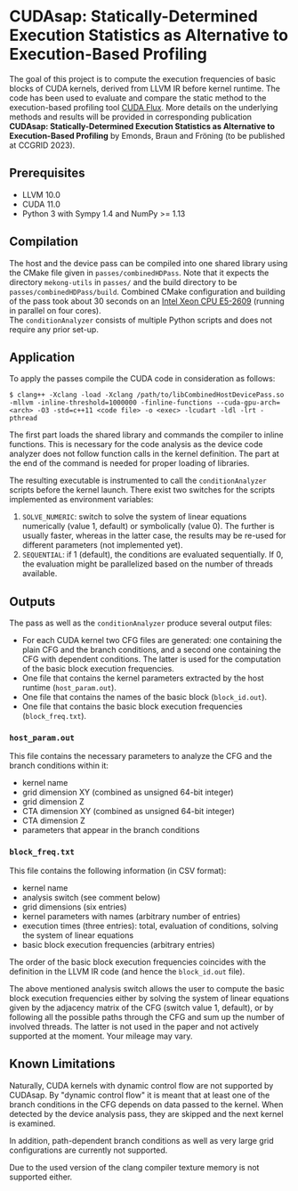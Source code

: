 # CUDAsap: Statically-Determined Execution Statistics as Alternative to Execution-Based Profiling

The goal of this project is to compute the execution frequencies of basic blocks of CUDA kernels, derived from LLVM IR before kernel runtime.
The code has been used to evaluate and compare the static method to the execution-based profiling tool [CUDA Flux](https://github.com/UniHD-CEG/cuda-flux).
More details on the underlying methods and results will be provided in corresponding publication **CUDAsap: Statically-Determined Execution Statistics as Alternative to Execution-Based Profiling** by Emonds, Braun and Fröning (to be published at CCGRID 2023).

## Prerequisites

* LLVM 10.0
* CUDA 11.0
* Python 3 with Sympy 1.4 and NumPy >= 1.13

## Compilation
The host and the device pass can be compiled into one shared library using the CMake file given in `passes/combinedHDPass`.
Note that it expects the directory `mekong-utils` in `passes/` and the build directory to be `passes/combinedHDPass/build`.
Combined CMake configuration and building of the pass took about 30 seconds on an [Intel Xeon CPU E5-2609](https://ark.intel.com/content/www/de/de/ark/products/64588/intel-xeon-processor-e52609-10m-cache-2-40-ghz-6-40-gts-intel-qpi.html) (running in parallel on four cores).  
The `conditionAnalyzer` consists of multiple Python scripts and does not require any prior set-up.

## Application
To apply the passes compile the CUDA code in consideration as follows:
```
$ clang++ -Xclang -load -Xclang /path/to/libCombinedHostDevicePass.so -mllvm -inline-threshold=1000000 -finline-functions --cuda-gpu-arch=<arch> -O3 -std=c++11 <code file> -o <exec> -lcudart -ldl -lrt -pthread
```
The first part loads the shared library and commands the compiler to inline functions.
This is necessary for the code analysis as the device code analyzer does not follow function calls in the kernel definition.
The part at the end of the command is needed for proper loading of libraries.

The resulting executable is instrumented to call the `conditionAnalyzer` scripts before the kernel launch.
There exist two switches for the scripts implemented as environment variables:
1) `SOLVE_NUMERIC`: switch to solve the system of linear equations numerically (value 1, default) or symbolically (value 0). The further is usually faster, whereas in the latter case, the results may be re-used for different parameters (not implemented yet).
2) `SEQUENTIAL`: if 1 (default), the conditions are evaluated sequentially. If 0, the evaluation might be parallelized based on the number of threads available.

## Outputs
The pass as well as the `conditionAnalyzer` produce several output files:
* For each CUDA kernel two CFG files are generated: one containing the plain CFG and the branch conditions, and a second one containing the CFG with dependent conditions. The latter is used for the computation of the basic block execution frequencies.
* One file that contains the kernel parameters extracted by the host runtime (`host_param.out`).
* One file that contains the names of the basic block (`block_id.out`).
* One file that contains the basic block execution frequencies (`block_freq.txt`).

### `host_param.out`
This file contains the necessary parameters to analyze the CFG and the branch conditions within it:
* kernel name
* grid dimension XY (combined as unsigned 64-bit integer)
* grid dimension Z
* CTA dimension XY (combined as unsigned 64-bit integer)
* CTA dimension Z
* parameters that appear in the branch conditions 

### `block_freq.txt`
This file contains the following information (in CSV format):
* kernel name
* analysis switch (see comment below)
* grid dimensions (six entries)
* kernel parameters with names (arbitrary number of entries)
* execution times (three entries): total, evaluation of conditions, solving the system of linear equations
* basic block execution frequencies (arbitrary entries)

The order of the basic block execution frequencies coincides with the definition in the LLVM IR code (and hence the `block_id.out` file).

The above mentioned analysis switch allows the user to compute the basic block execution frequencies either by solving the system of linear equations given by the adjacency matrix of the CFG (switch value 1, default), or by following all the possible paths through the CFG and sum up the number of involved threads.
The latter is not used in the paper and not actively supported at the moment.
Your mileage may vary. 

## Known Limitations
Naturally, CUDA kernels with dynamic control flow are not supported by CUDAsap.
By "dynamic control flow" it is meant that at least one of the branch conditions in the CFG depends on data passed to the kernel.
When detected by the device analysis pass, they are skipped and the next kernel is examined.

In addition, path-dependent branch conditions as well as very large grid configurations are currently not supported.

Due to the used version of the clang compiler texture memory is not supported either.
